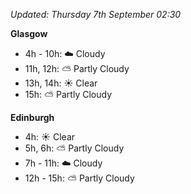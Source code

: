 *Updated: Thursday 7th September 02:30*

**Glasgow**

* 4h - 10h: :cloud: Cloudy
* 11h, 12h: :partly_sunny: Partly Cloudy
* 13h, 14h: :sunny: Clear
* 15h: :partly_sunny: Partly Cloudy

**Edinburgh**

* 4h: :sunny: Clear
* 5h, 6h: :partly_sunny: Partly Cloudy
* 7h - 11h: :cloud: Cloudy
* 12h - 15h: :partly_sunny: Partly Cloudy
